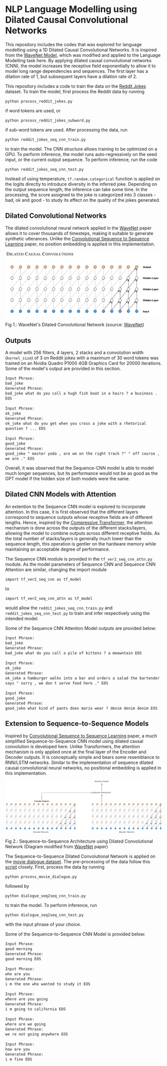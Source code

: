 # NLP Language Modelling using Dilated Causal Convolutional Networks 
This repository includes the codes that was explored for language modelling using a 1D Dilated Causal Convolutional Networks. It is inspired from the [WaveNet Model](https://deepmind.com/blog/article/wavenet-generative-model-raw-audio), which was modified and applied to the Language Modelling task here. By applying dilated causal convolutional networks (CNN), the model increases the receptive field exponentially to allow it to model long range dependencies and sequences. The first layer has a dilation rate of 1, but subsequent layers have a dilation rate of 2. 

This repository includes a code to train the data on the [Reddit Jokes](https://github.com/taivop/joke-dataset) dataset. To train the model, first process the Reddit data by running
```
python process_reddit_jokes.py
```
if word tokens are used, or
```
python process_reddit_jokes_subword.py
```
if sub-word tokens are used. After processing the data, run
```
python reddit_jokes_seq_cnn_train.py
```
to train the model. The CNN structure allows training to be optimized on a GPU. To perform inference, the model runs auto-regressively on the seed input, or the current output sequence. To perform inference, run the code
```
python reddit_jokes_seq_cnn_test.py
```
Instead of using temperature, `tf.random.categorical` function is applied on the logits directly to introduce diversity in the inferred joke. Depending on the output sequence length, the inference can take some time. In the processing, the score assigned to the joke is categorized into 3 classes - bad, ok and good - to study its effect on the quality of the jokes generated.

## Dilated Convolutional Networks
The dilated convolutional neural network applied in the [WaveNet](https://arxiv.org/pdf/1609.03499.pdf) paper allows it to cover thousands of timesteps, making it suitable to generate synthetic utterances. Unlike the [Convolutional Sequence to Sequence Learning](https://arxiv.org/pdf/1705.03122.pdf) paper, no position embedding is applied in this implementation.

![WaveNet's Dilated 1D Convolutional Network](WaveNet_Dilated_Convolution.JPG)

Fig 1.: WaveNet's Dilated Convolutional Network (source: [WaveNet](https://arxiv.org/pdf/1609.03499.pdf))

## Outputs
A model with 256 filters, 4 layers, 2 stacks and a convolution width (`kernel_size`) of 3 on Reddit jokes with a maximum of 30 word tokens was trained on an Nvidia Quadro P1000 4GB Graphics Card for 20000 iterations. Some of the model's output are provided in this section.
```
Input Phrase:
bad_joke
Generated Phrase:
bad_joke what do you call a hugh fish boat in a hairs ? a business . EOS

Input Phrase:
ok_joke
Generated Phrase:
ok_joke what do you get when you cross a joke with a rhetorical question ? ... EOS

Input Phrase:
good_joke
Generated Phrase:
good_joke " master yoda , are we on the right track ?" " off course , we are ." EOS
```
Overall, it was observed that the Sequence-CNN model is able to model much longer sequences, but its performance would not be as good as the GPT model if the hidden size of both models were the same.

## Dilated CNN Models with Attention

An extention to the Sequence CNN model is explored to incorporate attention. In this case, it is first observed that the different layers correspond to sequence outputs whose receptive fields are of different lengths. Hence, inspired by the [Compressive Transformer](https://arxiv.org/abs/1911.05507), the attention mechanism is done across the outputs of the different stacks/layers, allowing the model to combine outputs across different receptive fields. As the total number of stacks/layers is generally much lower than the sequence length, this operation is gentler on the hardware memory while maintaining an acceptable degree of performance.

The Sequence CNN module is provided in the `tf_ver2_seq_cnn_attn.py` module. As the model parameters of Sequence CNN and Sequence CNN Attention are similar, changing the import module 
```
import tf_ver2_seq_cnn as tf_model
```
to
```
import tf_ver2_seq_cnn_attn as tf_model
```
would allow the `reddit_jokes_seq_cnn_train.py` and `reddit_jokes_seq_cnn_test.py` to train and infer respectively using the intended model.

Some of the Sequence CNN Attention Model outputs are provided below:
```
Input Phrase:
bad_joke
Generated Phrase:
bad_joke what do you call a pile of kittens ? a meowntain EOS

Input Phrase:
ok_joke
Generated Phrase:
ok_joke a hamburger walks into a bar and orders a salad the bartender says " sorry , we don t serve food here ." EOS

Input Phrase:
good_joke
Generated Phrase:
good_joke what kind of pants does mario wear ? denim denim denim EOS
```

## Extension to Sequence-to-Sequence Models
Inspired by [Convolutional Sequence to Sequence Learning](https://arxiv.org/pdf/1705.03122.pdf) paper, a much simplified Sequence-to-Sequence CNN model using dilated causal convolution is developed here. Unlike Transformers, the attention mechanism is only applied once at the final layer of the Encoder and Decoder outputs. It is conceptually simple and bears some resemblance to RNN/LSTM networks. Similar to the implementation of sequence dilated causal convolutional neural networks, no positional embedding is applied in this implementation.

![Sequence-to-Sequence Dilated Convolutional Architecture](Seq2Seq_CNN_Architecture.jpg)

Fig 2.: Sequence-to-Sequence Architecture using Dilated Convolutional Network (Diagram modified from [WaveNet](https://arxiv.org/pdf/1609.03499.pdf) paper)

The Sequence-to-Sequence Dilated Convolutional Network is applied on the [movie dialogue dataset](http://www.cs.cornell.edu/~cristian/Cornell_Movie-Dialogs_Corpus.html). The pre-processing of the data follow this [script](https://github.com/suriyadeepan/datasets/blob/master/seq2seq/cornell_movie_corpus/scripts/prepare_data.py) closely. First, process the data by running
```
python process_movie_dialogue.py
```
followed by
```
python dialogue_seq2seq_cnn_train.py
```
to train the model. To perform inference, run
```
python dialogue_seq2seq_cnn_test.py
```
with the input phrase of your choice.

Some of the Sequence-to-Sequence CNN Model is provided below:
```
Input Phrase:
good morning
Generated Phrase:
good morning EOS

Input Phrase:
who are you
Generated Phrase:
i m the one who wanted to study it EOS

Input Phrase:
where are you going
Generated Phrase:
i m going to california EOS

Input Phrase:
where are we going
Generated Phrase:
we re not going anywhere EOS

Input Phrase:
how are you
Generated Phrase:
i m fine EOS
```
